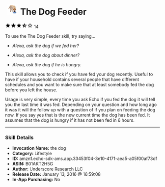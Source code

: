 # &nbsp;<img src="skill_icon" alt="The Dog Feeder icon" width="36"> The Dog Feeder
![3.6 stars](../../images/ic_star_black_18dp_1x.png)![3.6 stars](../../images/ic_star_black_18dp_1x.png)![3.6 stars](../../images/ic_star_black_18dp_1x.png)![3.6 stars](../../images/ic_star_half_black_18dp_1x.png)![3.6 stars](../../images/ic_star_border_black_18dp_1x.png) 14

To use the The Dog Feeder skill, try saying...

* *Alexa, ask the dog if we fed her?*

* *Alexa, ask the dog about dinner?*

* *Alexa, ask the dog if he is hungry.*

This skill allows you to check if you have fed your dog recently. Useful to have if your household contains several people that have different schedules and you want to make sure that at least somebody fed the dog before you left the house.

Usage is very simple, every time you ask Echo if you fed the dog it will tell you the last time it was fed. Depending on your question and how long ago it was it will the follow up with a question of if you plan on feeding the dog now. If you say yes that is the new current time the dog has been fed. It assumes that the dog is hungry if it has not been fed in 6 hours.

***

### Skill Details

* **Invocation Name:** the dog
* **Category:** Lifestyle
* **ID:** amzn1.echo-sdk-ams.app.33453f04-3e10-4171-aea5-a05f00af73df
* **ASIN:** B01AKT2H5G
* **Author:** Underscore Research LLC
* **Release Date:** January 13, 2016 @ 16:59:08
* **In-App Purchasing:** No

